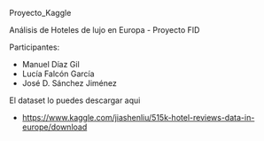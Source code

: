 Proyecto_Kaggle

Análisis de Hoteles de lujo en Europa - Proyecto FID 

Participantes:
 - Manuel Díaz Gil
 - Lucía Falcón García
 - José D. Sánchez Jiménez

El dataset lo puedes descargar aqui
  - https://www.kaggle.com/jiashenliu/515k-hotel-reviews-data-in-europe/download

